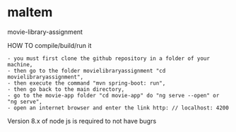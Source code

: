 # maltem
movie-library-assignment


HOW TO compile/build/run it

    - you must first clone the github repository in a folder of your machine,
    - then go to the folder movielibraryassignment "cd movielibraryassignment",
    - then execute the command "mvn spring-boot: run",
    - then go back to the main directory,
    - go to the movie-app folder "cd movie-app" do "ng serve --open" or "ng serve",
    - open an internet browser and enter the link http: // localhost: 4200

    
Version 8.x of node js is required to not have bugrs

